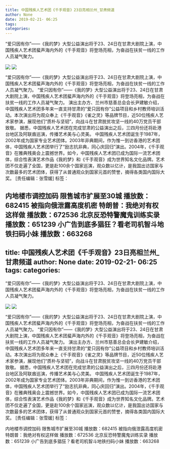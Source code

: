 ```yaml
---
title: 中国残疾人艺术团《千手观音》23日亮相兰州_甘肃频道
author: None
date: 2019-02-21- 06:25
tags: 
categories: 
---
```

“爱只因有你”――《我的梦》大型公益演出将于23、24日在甘肃大剧院上演，中国残疾人艺术团蜚声海内外的《千手观音》将登场亮相，为奋战在扶贫一线的工作人员凝气聚力。
<!-- more -->
                
<img align="center" border="0" src="http://p3.ifengimg.com/a/2019_08/59226f53ace1423_size717_w1200_h734.jpg" />
                
<img align="center" border="0" src="http://p2.ifengimg.com/a/2016/0810/204c433878d5cf9size1_w16_h16.png" />
                
            
“爱只因有你”――《我的梦》大型公益演出将于23、24日在甘肃大剧院上演，中国残疾人艺术团蜚声海内外的《千手观音》将登场亮相，为奋战在扶贫一线的工作人员凝气聚力。
“爱只因有你”――《我的梦》大型公益演出将于23、24日在甘肃大剧院上演，中国残疾人艺术团蜚声海内外的《千手观音》将登场亮相，为奋战在扶贫一线的工作人员凝气聚力。
演出主办方、兰州市慈善总会会长尹建敏介绍，中国残疾人艺术团多年来一直支持甘肃的“爱只因有你”公益项目和乡村教师培训活动。本次演出将为观众奉上《千手观音》《雀之灵》等品牌节目，近50位残疾人艺术家参演，展现他们“质朴与坚韧”，向战斗在甘肃脱贫攻坚一线的40万党员干部致敬。
据悉，中国残疾人艺术团在完成甘肃的公益演出之后，三四月份还将赴港台地区及阿联酋巡演，传播艺术美与心灵美。
中国残疾人艺术团诞生于1987年，2002年成为国家专业艺术团体。2003年非典期间，作为惟一到访香港的艺术团体，中国残疾人艺术团举行了“励志抗非典，同心庆回归”演出。2004年，《千手观音》在雅典残奥会上震撼世界。如今，中国残疾人艺术团已成为国际一流艺术团体，综合性表演艺术作品《我的梦》和《千手观音》成为世界知名文化品牌。艺术团不仅走遍了全国，更是赴100余个国家巡演，观众数以亿计，是我国出访国家与次数最多的艺术团体，获得了从普通观众到国家元首的赞誉，摘得各类国内国际大奖。
[责任编辑：张雪媛]
标签：
 
             
内地楼市调控加码 限售城市扩展至30城
播放数：682415
被指向俄泄露高度机密 特朗普：我绝对有权这样做
播放数：672536
北京反恐特警魔鬼训练实录
播放数：651239
小广告到底多猖狂？看老司机智斗地铁扫码小妹
播放数：663268
---
title: 中国残疾人艺术团《千手观音》23日亮相兰州_甘肃频道
author: None
date: 2019-02-21- 06:25
tags: 
categories: 
---
“爱只因有你”――《我的梦》大型公益演出将于23、24日在甘肃大剧院上演，中国残疾人艺术团蜚声海内外的《千手观音》将登场亮相，为奋战在扶贫一线的工作人员凝气聚力。
<!-- more -->
                
<img align="center" border="0" src="http://p3.ifengimg.com/a/2019_08/59226f53ace1423_size717_w1200_h734.jpg" />
                
<img align="center" border="0" src="http://p2.ifengimg.com/a/2016/0810/204c433878d5cf9size1_w16_h16.png" />
                
            
“爱只因有你”――《我的梦》大型公益演出将于23、24日在甘肃大剧院上演，中国残疾人艺术团蜚声海内外的《千手观音》将登场亮相，为奋战在扶贫一线的工作人员凝气聚力。
“爱只因有你”――《我的梦》大型公益演出将于23、24日在甘肃大剧院上演，中国残疾人艺术团蜚声海内外的《千手观音》将登场亮相，为奋战在扶贫一线的工作人员凝气聚力。
演出主办方、兰州市慈善总会会长尹建敏介绍，中国残疾人艺术团多年来一直支持甘肃的“爱只因有你”公益项目和乡村教师培训活动。本次演出将为观众奉上《千手观音》《雀之灵》等品牌节目，近50位残疾人艺术家参演，展现他们“质朴与坚韧”，向战斗在甘肃脱贫攻坚一线的40万党员干部致敬。
据悉，中国残疾人艺术团在完成甘肃的公益演出之后，三四月份还将赴港台地区及阿联酋巡演，传播艺术美与心灵美。
中国残疾人艺术团诞生于1987年，2002年成为国家专业艺术团体。2003年非典期间，作为惟一到访香港的艺术团体，中国残疾人艺术团举行了“励志抗非典，同心庆回归”演出。2004年，《千手观音》在雅典残奥会上震撼世界。如今，中国残疾人艺术团已成为国际一流艺术团体，综合性表演艺术作品《我的梦》和《千手观音》成为世界知名文化品牌。艺术团不仅走遍了全国，更是赴100余个国家巡演，观众数以亿计，是我国出访国家与次数最多的艺术团体，获得了从普通观众到国家元首的赞誉，摘得各类国内国际大奖。
[责任编辑：张雪媛]
标签：
 
             
内地楼市调控加码 限售城市扩展至30城
播放数：682415
被指向俄泄露高度机密 特朗普：我绝对有权这样做
播放数：672536
北京反恐特警魔鬼训练实录
播放数：651239
小广告到底多猖狂？看老司机智斗地铁扫码小妹
播放数：663268
